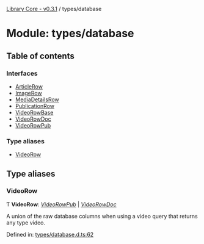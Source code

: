 [Library Core - v0.3.1](../README.md) / types/database

# Module: types/database

## Table of contents

### Interfaces

- [ArticleRow](../interfaces/types_database.articlerow.md)
- [ImageRow](../interfaces/types_database.imagerow.md)
- [MediaDetailsRow](../interfaces/types_database.mediadetailsrow.md)
- [PublicationRow](../interfaces/types_database.publicationrow.md)
- [VideoRowBase](../interfaces/types_database.videorowbase.md)
- [VideoRowDoc](../interfaces/types_database.videorowdoc.md)
- [VideoRowPub](../interfaces/types_database.videorowpub.md)

### Type aliases

- [VideoRow](types_database.md#videorow)

## Type aliases

### VideoRow

Ƭ **VideoRow**: [*VideoRowPub*](../interfaces/types_database.videorowpub.md) \| [*VideoRowDoc*](../interfaces/types_database.videorowdoc.md)

A union of the raw database columns when using a video query that returns any type video.

Defined in: [types/database.d.ts:62](https://github.com/BenShelton/library-api/blob/master/packages/core/types/database.d.ts#L62)
